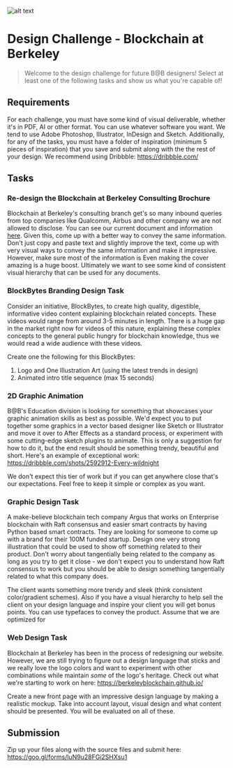 ![alt text](https://github.com/spectreweb/design-challenge/blob/master/banner_dark.png?raw=true)

# Design Challenge - Blockchain at Berkeley
>Welcome to the design challenge for future B@B designers!
>Select at least one of the following tasks and show us what you're capable of!

## Requirements
For each challenge, you must have some kind of visual deliverable, whether it's in PDF, AI or other format. You can use whatever software you want. We tend to use Adobe Photoshop, Illustrator, InDesign and Sketch. Additionally, for any of the tasks, you must have a folder of inspiration (minimum 5 pieces of inspiration) that you save and submit along with the the rest of your design. We recommend using Dribbble: https://dribbble.com/

## Tasks

### Re-design the Blockchain at Berkeley Consulting Brochure
Blockchain at Berkeley's consulting branch get's so many inbound queries from top companies like Qualcomm, Airbus and other company we are not allowed to disclose. You can see our current document and information [here](https://drive.google.com/file/d/1HJx8YuuFNkUJl523_WfuhaWQCp3VM0jv/view?usp=sharing). Given this, come up with a better way to convey the same information. Don't just copy and paste text and slightly improve the text, come up with very visual ways to convey the same information and make it impressive. However, make sure most of the information is  Even making the cover amazing is a huge boost. Ultimately we want to see some kind of consistent visual hierarchy that can be used for any documents. 

### BlockBytes Branding Design Task 
Consider an initiative, BlockBytes, to create high quality, digestible, informative video content explaining blockchain related concepts. These videos would range from around 3-5 minutes in length. There is a huge gap in the market right now for videos of this nature, explaining these complex concepts to the general public hungry for blockchain knowledge, thus we would read a wide audience with these videos. 

Create one the following for this BlockBytes: 
1) Logo and One Illustration Art (using the latest trends in design)
2) Animated intro title sequence (max 15 seconds)

### 2D Graphic Animation
B@B's Education division is looking for something that showcases your graphic animation skills as best as possible. We'd expect you to put together some graphics in a vector based designer like Sketch or Illustrator and move it over to After Effects as a standard process, or experiment with some cutting-edge sketch plugins to animate. This is only a suggestion for how to do it, but the end result should be something trendy, beautiful and short. Here's an example of exceptional work: https://dribbble.com/shots/2592912-Every-wildnight

We don't expect this tier of work but if you can get anywhere close that's our expectations. Feel free to keep it simple or complex as you want.

### Graphic Design Task
A make-believe blockchain tech company Argus that works on Enterprise blockchain with Raft consensus and easier smart contracts by having Python based smart contracts. They are looking for someone to come up with a brand for their 100M funded startup. Design one very strong illustration that could be used to show off something related to their product. Don't worry about tangentially being related to the company as long as you try to get it close - we don't expect you to understand how Raft consensus to work but you should be able to design something tangentially related to what this company does. 

The client wants something more trendy and sleek (think consistent color/gradient schemes). Also if you have a visual hierarchy to help sell the client on your design language and inspire your client you will get bonus points. You can use typefaces to convey the product. Assume that we are optimized for 

### Web Design Task
Blockchain at Berkeley has been in the process of redesigning our website. However, we are still trying to figure out a design language that sticks and we really love the logo colors and want to experiment with other combinations while maintain *some* of the logo's heritage. Check out what we're starting to work on here: https://berkeleyblockchain.github.io/

Create a new front page with an impressive design language by making a realistic mockup. Take into account layout, visual design and what content should be presented. You will be evaluated on all of these.

## Submission

Zip up your files along with the source files and submit here: https://goo.gl/forms/luN9u28FGi2SHXsu1

